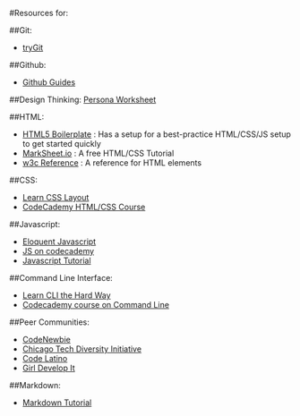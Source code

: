 #Resources for:

##Git:
- [tryGit](https://try.github.io)

##Github:
- [Github Guides](https://guides.github.com/)

##Design Thinking:
[Persona Worksheet]()


##HTML:
- [HTML5 Boilerplate](https://html5boilerplate.com/) : Has a setup for a best-practice HTML/CSS/JS setup to get started quickly
- [MarkSheet.io](http://marksheet.io/) : A free HTML/CSS Tutorial
- [w3c Reference]() : A reference for HTML elements

##CSS:
- [Learn CSS Layout](https://learnlayout.com)
- [CodeCademy HTML/CSS Course](https://www.codecademy.com/en/tracks/htmlcss)

##Javascript:
- [Eloquent Javascript](http://eloquentjavascript.net/)
- [JS on codecademy](https://www.codecademy.com/learn/learn-javascript)
- [Javascript Tutorial](http://htmldog.com/guides/javascript/)

##Command Line Interface:
- [Learn CLI the Hard Way](https://learncodethehardway.org/unix/)
- [Codecademy course on Command Line](https://www.codecademy.com/learn/learn-the-command-line)

##Peer Communities:
- [CodeNewbie](https://www.codenewbie.org)
- [Chicago Tech Diversity Initiative](https://chitechdiversity.com/)
- [Code Latino](http://www.codelatino.com/)
- [Girl Develop It](https://www.girldevelopit.com/chapters/chicago)


##Markdown:
- [Markdown Tutorial](http://www.markdowntutorial.com/)
